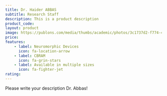 ```yaml
---
title: Dr. Haider ABBAS
subtitle: Research Staff
description: This is a product description
product_code: 
layout: product
image: https://publons.com/media/thumbs/academic/photos/3c1737d2-f774-4242-bb02-24fc2df9be62.png.200x200_q95_crop_detail_upscale.png
price: 
features:
    - label: Neuromorphic Devices
      icon: fa-location-arrow
    - label: CBRAM
      icon: fa-grin-stars
    - label: Available in multiple sizes
      icon: fa-fighter-jet
rating: 
---
```


Please write your description Dr. Abbas!
